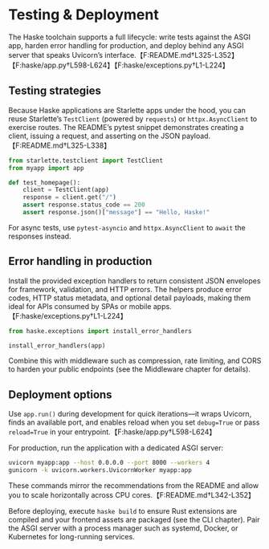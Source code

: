 # Testing & Deployment

The Haske toolchain supports a full lifecycle: write tests against the ASGI app, harden error handling for production, and deploy behind any ASGI server that speaks Uvicorn’s interface.【F:README.md†L325-L352】【F:haske/app.py†L598-L624】【F:haske/exceptions.py†L1-L224】

## Testing strategies

Because Haske applications are Starlette apps under the hood, you can reuse Starlette’s `TestClient` (powered by `requests`) or `httpx.AsyncClient` to exercise routes. The README’s pytest snippet demonstrates creating a client, issuing a request, and asserting on the JSON payload.【F:README.md†L325-L338】

```python
from starlette.testclient import TestClient
from myapp import app

def test_homepage():
    client = TestClient(app)
    response = client.get("/")
    assert response.status_code == 200
    assert response.json()["message"] == "Hello, Haske!"
```

For async tests, use `pytest-asyncio` and `httpx.AsyncClient` to `await` the responses instead.

## Error handling in production

Install the provided exception handlers to return consistent JSON envelopes for framework, validation, and HTTP errors. The helpers produce error codes, HTTP status metadata, and optional detail payloads, making them ideal for APIs consumed by SPAs or mobile apps.【F:haske/exceptions.py†L1-L224】

```python
from haske.exceptions import install_error_handlers

install_error_handlers(app)
```

Combine this with middleware such as compression, rate limiting, and CORS to harden your public endpoints (see the Middleware chapter for details).

## Deployment options

Use `app.run()` during development for quick iterations—it wraps Uvicorn, finds an available port, and enables reload when you set `debug=True` or pass `reload=True` in your entrypoint.【F:haske/app.py†L598-L624】

For production, run the application with a dedicated ASGI server:

```bash
uvicorn myapp:app --host 0.0.0.0 --port 8000 --workers 4
gunicorn -k uvicorn.workers.UvicornWorker myapp:app
```

These commands mirror the recommendations from the README and allow you to scale horizontally across CPU cores.【F:README.md†L342-L352】

Before deploying, execute `haske build` to ensure Rust extensions are compiled and your frontend assets are packaged (see the CLI chapter). Pair the ASGI server with a process manager such as systemd, Docker, or Kubernetes for long-running services.
